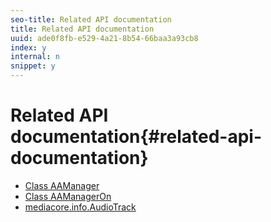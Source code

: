 ```yaml
---
seo-title: Related API documentation
title: Related API documentation
uuid: ade0f8fb-e529-4a21-8b54-66baa3a93cb8
index: y
internal: n
snippet: y
---
```


# Related API documentation{#related-api-documentation}

* [Class AAManager](http://help.adobe.com/en_US/primetime/reference_implementation/android/javadoc/com/adobe/primetime/reference/manager/AdsManager.html) 
* [Class AAManagerOn](http://help.adobe.com/en_US/primetime/reference_implementation/android/javadoc/com/adobe/primetime/reference/manager/AAManagerOn.html) 
* [mediacore.info.AudioTrack](http://help.adobe.com/en_US/primetime/api/psdk/javadoc/com/adobe/mediacore/info/AudioTrack.html)

